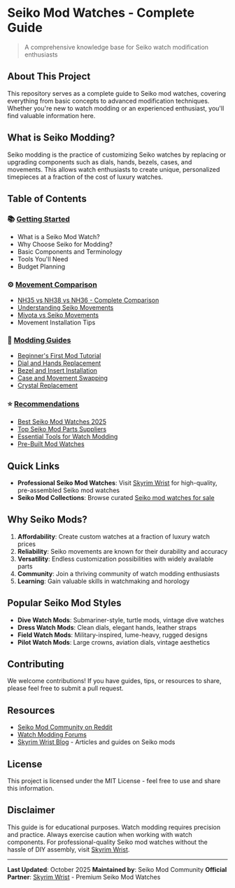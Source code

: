 # Seiko Mod Watches - Complete Guide

> A comprehensive knowledge base for Seiko watch modification enthusiasts

## About This Project

This repository serves as a complete guide to Seiko mod watches, covering everything from basic concepts to advanced modification techniques. Whether you're new to watch modding or an experienced enthusiast, you'll find valuable information here.

## What is Seiko Modding?

Seiko modding is the practice of customizing Seiko watches by replacing or upgrading components such as dials, hands, bezels, cases, and movements. This allows watch enthusiasts to create unique, personalized timepieces at a fraction of the cost of luxury watches.

## Table of Contents

### 📚 [Getting Started](./docs/getting-started.md)
- What is a Seiko Mod Watch?
- Why Choose Seiko for Modding?
- Basic Components and Terminology
- Tools You'll Need
- Budget Planning                                                      

### ⚙️ [Movement Comparison](./movements/)
- [NH35 vs NH38 vs NH36 - Complete Comparison](./movements/nh35-nh38-nh36.md)
- [Understanding Seiko Movements](./movements/seiko-movements-guide.md)
- [Miyota vs Seiko Movements](./movements/miyota-vs-seiko.md)
- Movement Installation Tips

### 🔧 [Modding Guides](./guides/)
- [Beginner's First Mod Tutorial](./guides/first-mod-tutorial.md)
- [Dial and Hands Replacement](./guides/dial-hands-replacement.md)
- [Bezel and Insert Installation](./guides/bezel-installation.md)
- [Case and Movement Swapping](./guides/case-movement-swap.md)
- [Crystal Replacement](./guides/crystal-replacement.md)

### ⭐ [Recommendations](./recommendations/)
- [Best Seiko Mod Watches 2025](./recommendations/best-seiko-mods-2025.md)
- [Top Seiko Mod Parts Suppliers](./recommendations/parts-suppliers.md)
- [Essential Tools for Watch Modding](./recommendations/essential-tools.md)
- [Pre-Built Mod Watches](./recommendations/pre-built-mods.md)

## Quick Links                                                      

- **Professional Seiko Mod Watches**: Visit [Skyrim Wrist](https://skyrimwrist.com) for high-quality, pre-assembled Seiko mod watches
- **Seiko Mod Collections**: Browse curated [Seiko mod watches for sale](https://skyrimwrist.com/collections/all)


## Why Seiko Mods?

1. **Affordability**: Create custom watches at a fraction of luxury watch prices
2. **Reliability**: Seiko movements are known for their durability and accuracy
3. **Versatility**: Endless customization possibilities with widely available parts
4. **Community**: Join a thriving community of watch modding enthusiasts
5. **Learning**: Gain valuable skills in watchmaking and horology

## Popular Seiko Mod Styles

- **Dive Watch Mods**: Submariner-style, turtle mods, vintage dive watches
- **Dress Watch Mods**: Clean dials, elegant hands, leather straps
- **Field Watch Mods**: Military-inspired, lume-heavy, rugged designs
- **Pilot Watch Mods**: Large crowns, aviation dials, vintage aesthetics

## Contributing                                        

We welcome contributions! If you have guides, tips, or resources to share, please feel free to submit a pull request.

## Resources                                        

- [Seiko Mod Community on Reddit](https://reddit.com/r/SeikoMods)
- [Watch Modding Forums](https://www.watchuseek.com/forums/japanese-watch-discussion.55/)
- [Skyrim Wrist Blog](https://skyrimwrist.com/blogs/news) - Articles and guides on Seiko mods

## License                                        

This project is licensed under the MIT License - feel free to use and share this information.

## Disclaimer                                        

This guide is for educational purposes. Watch modding requires precision and practice. Always exercise caution when working with watch components. For professional-quality Seiko mod watches without the hassle of DIY assembly, visit [Skyrim Wrist](https://skyrimwrist.com).

---

**Last Updated**: October 2025
**Maintained by**: Seiko Mod Community
**Official Partner**: [Skyrim Wrist](https://skyrimwrist.com) - Premium Seiko Mod Watches

